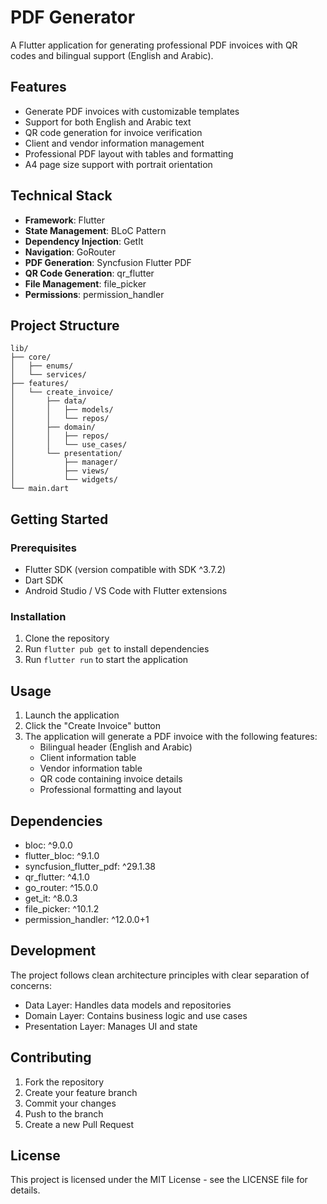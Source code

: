 # PDF Generator

A Flutter application for generating professional PDF invoices with QR codes and bilingual support (English and Arabic).

## Features

- Generate PDF invoices with customizable templates
- Support for both English and Arabic text
- QR code generation for invoice verification
- Client and vendor information management
- Professional PDF layout with tables and formatting
- A4 page size support with portrait orientation

## Technical Stack

- **Framework**: Flutter
- **State Management**: BLoC Pattern
- **Dependency Injection**: GetIt
- **Navigation**: GoRouter
- **PDF Generation**: Syncfusion Flutter PDF
- **QR Code Generation**: qr_flutter
- **File Management**: file_picker
- **Permissions**: permission_handler

## Project Structure

```
lib/
├── core/
│   ├── enums/
│   └── services/
├── features/
│   └── create_invoice/
│       ├── data/
│       │   ├── models/
│       │   └── repos/
│       ├── domain/
│       │   ├── repos/
│       │   └── use_cases/
│       └── presentation/
│           ├── manager/
│           ├── views/
│           └── widgets/
└── main.dart
```

## Getting Started

### Prerequisites

- Flutter SDK (version compatible with SDK ^3.7.2)
- Dart SDK
- Android Studio / VS Code with Flutter extensions

### Installation

1. Clone the repository
2. Run `flutter pub get` to install dependencies
3. Run `flutter run` to start the application

## Usage

1. Launch the application
2. Click the "Create Invoice" button
3. The application will generate a PDF invoice with the following features:
   - Bilingual header (English and Arabic)
   - Client information table
   - Vendor information table
   - QR code containing invoice details
   - Professional formatting and layout

## Dependencies

- bloc: ^9.0.0
- flutter_bloc: ^9.1.0
- syncfusion_flutter_pdf: ^29.1.38
- qr_flutter: ^4.1.0
- go_router: ^15.0.0
- get_it: ^8.0.3
- file_picker: ^10.1.2
- permission_handler: ^12.0.0+1

## Development

The project follows clean architecture principles with clear separation of concerns:
- Data Layer: Handles data models and repositories
- Domain Layer: Contains business logic and use cases
- Presentation Layer: Manages UI and state

## Contributing

1. Fork the repository
2. Create your feature branch
3. Commit your changes
4. Push to the branch
5. Create a new Pull Request

## License

This project is licensed under the MIT License - see the LICENSE file for details.
